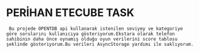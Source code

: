 # PERİHAN ETECUBE TASK
	 Bu projede OPENTDB api kullanarak istenilen seviyey ve kategoriye göre sorularını kullanıcıya gösteriyorum.Ekstara olarak telefon sahibinin daha önce oynamış olduğu oyun verilerini score tablosu şeklinde gösteriyorum.Bu verileri AsyncStorage yardımı ile saklıyorum.
